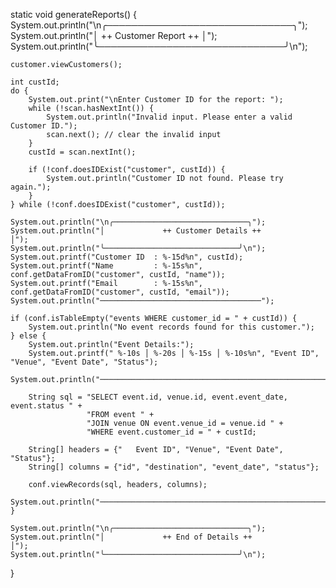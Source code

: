 static void generateReports() {
    System.out.println("\n╭──────────────────────────────╮");
    System.out.println("│             ++ Customer Report ++              │");
    System.out.println("╰──────────────────────────────╯\n");

    customer.viewCustomers();

    int custId;
    do {
        System.out.print("\nEnter Customer ID for the report: ");
        while (!scan.hasNextInt()) {
            System.out.println("Invalid input. Please enter a valid Customer ID.");
            scan.next(); // clear the invalid input
        }
        custId = scan.nextInt();

        if (!conf.doesIDExist("customer", custId)) {
            System.out.println("Customer ID not found. Please try again.");
        }
    } while (!conf.doesIDExist("customer", custId));

    System.out.println("\n╭──────────────────────────────╮");
    System.out.println("│             ++ Customer Details ++              │");
    System.out.println("╰──────────────────────────────╯\n");
    System.out.printf("Customer ID  : %-15d%n", custId);
    System.out.printf("Name         : %-15s%n", conf.getDataFromID("customer", custId, "name"));
    System.out.printf("Email        : %-15s%n", conf.getDataFromID("customer", custId, "email"));
    System.out.println("────────────────────────────────────");

    if (conf.isTableEmpty("events WHERE customer_id = " + custId)) {
        System.out.println("No event records found for this customer.");
    } else {
        System.out.println("Event Details:");
        System.out.printf(" %-10s │ %-20s │ %-15s │ %-10s%n", "Event ID", "Venue", "Event Date", "Status");
        System.out.println("───────────────────────────────────────────────────────────────────────");

        String sql = "SELECT event.id, venue.id, event.event_date, event.status " +
                     "FROM event " +
                     "JOIN venue ON event.venue_id = venue.id " +
                     "WHERE event.customer_id = " + custId;

        String[] headers = {"   Event ID", "Venue", "Event Date", "Status"};
        String[] columns = {"id", "destination", "event_date", "status"};

        conf.viewRecords(sql, headers, columns);
        System.out.println("───────────────────────────────────────────────────────────────────────");
    }

    System.out.println("\n╭──────────────────────────────╮");
    System.out.println("│             ++ End of Details ++              │");
    System.out.println("╰──────────────────────────────╯\n");
}
